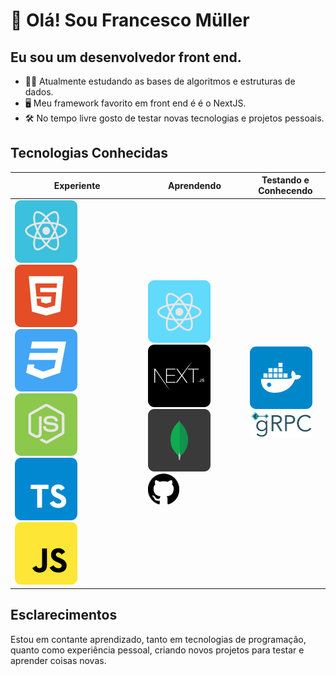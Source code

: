 <h1>👋 Olá! Sou Francesco Müller</h1>
<h2>Eu sou um desenvolvedor front end.</h2>

<ul>
    <li>🐱‍🏍 Atualmente estudando as bases de algoritmos e estruturas de dados.</li>
    <li>🖥 Meu framework favorito em front end é é o NextJS.</li>
    <li>🛠 No tempo livre gosto de testar novas tecnologias e projetos pessoais.</li>
</ul>

<h2>Tecnologias Conhecidas</h2>
<table>
    <thead>
        <tr>
            <th>Experiente</th>
            <th>Aprendendo</th>
            <th>Testando e Conhecendo</th>
        </tr>
    </thead>
    <tbody>
        <tr>
            <td>
                <img src='./img/reactjs.svg'/>
                <img src='./img/html5.svg'/>
                <img src='./img/css3.svg'/>
                <img src='./img/node.svg'/>
                <img src='./img/typescript.svg'/>
                <img src='./img/javascript.svg'/>
            </td>
            <td>
                <img src='./img/react-native.svg'/>
                <img src='./img/nextjs.svg'/>
                <img src='./img/mongodb.svg'/>
                <img width='50x' src='./img/github.svg'/>
            </td>
            <td>
                <img  src='./img/docker.svg'/>
                <img width='100px' src='./img/grpc.svg'/>
            </td>
        </tr>
    </tbody>
</table>

<h2>Esclarecimentos</h2>
<p>Estou em contante aprendizado, tanto em tecnologias de programação, quanto como experiência pessoal, criando novos projetos para testar e aprender coisas novas.</p>
